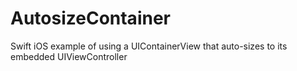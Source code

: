 # AutosizeContainer

Swift iOS example of using a UIContainerView that auto-sizes to its embedded UIViewController
